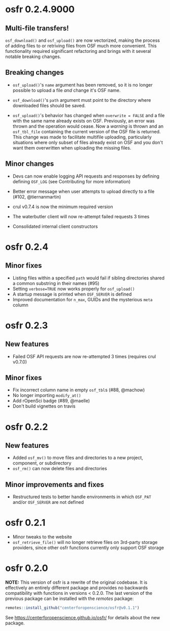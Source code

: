# osfr 0.2.4.9000


## Multi-file transfers!

`osf_download()` and `osf_upload()` are now vectorized, making the process of adding files to or retriving files from OSF much more convenient. This functionality required significant refactoring and brings with it several notable breaking changes. 

## Breaking changes

* `osf_upload()`'s `name` argument has been removed, so it is no longer possible to upload a file *and* change it's OSF name.

* `osf_download()`'s `path` argument must point to the directory where downloaded files should be saved. 

* `osf_upload()`'s behavior has changed when `overwrite = FALSE` and a file with the same name already exists on OSF. Previously, an error was thrown and the operation would cease. Now a *warning* is thrown and an `osf_tbl_file` containing the current version of the OSF file is returned. This change was made to facilitate multifile uploading, particularly situations where only subset of files already exist on OSF and you don't want them overwritten when uploading the missing files. 

## Minor changes

* Devs can now enable logging API requests and responses by defining defining
`OSF_LOG` (see Contributing for more information)

* Better error message when user attempts to upload directly to a file 
(#102, @tiernanmartin)

* crul v0.7.4 is now the minimum required version

* The waterbutler client will now re-attempt failed requests 3 times

* Consolidated internal client constructors

# osfr 0.2.4

## Minor fixes

* Listing files within a specified `path` would fail if sibling directories
shared a common substring in their names (#95)
* Setting `verbose=TRUE` now works properly for `osf_upload()`
* A startup message is printed when `OSF_SERVER` is defined
* Improved documentation for `n_max`, GUIDs and the mysterious `meta` column

# osfr 0.2.3

## New features

* Failed OSF API requests are now re-attempted 3 times (requires crul v0.7.0)

## Minor fixes

* Fix incorrect column name in empty `osf_tbl`s (#88, @machow)
* No longer importing `modify_at()`
* Add rOpenSci badge (#89, @maelle)
* Don't build vignettes on travis

# osfr 0.2.2

## New features

* Added `osf_mv()` to move files and directories to a new project, component, or
subdirectory
* `osf_rm()` can now delete files and directories

## Minor improvements and fixes

* Restructured tests to better handle environments in which `OSF_PAT` and/or `OSF_SERVER` are not defined

# osfr 0.2.1

* Minor tweaks to the website
* `osf_retrieve_file()` will no longer retrieve files on 3rd-party storage
providers, since other osfr functions currently only support OSF storage

# osfr 0.2.0

**NOTE:** This version of osfr is a rewrite of the original codebase. It is
effectively an entirely different package and provides no backwards
compatibility with functions in versions < 0.2.0. The last version of the
previous package can be installed with the *remotes* package:

```r
remotes::install_github("centerforopenscience/osfr@v0.1.1")
```

See <https://centerforopenscience.github.io/osfr/> for details about the new
package.
